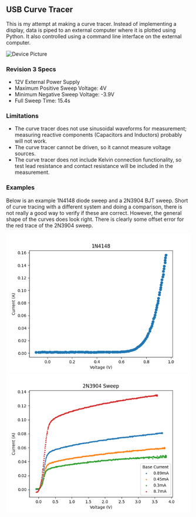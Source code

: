 <h2> USB Curve Tracer </h2>
This is my attempt at making a curve tracer.  
Instead of implementing a display, data is piped to an external computer where it is plotted using Python. It also controlled using a command line interface on the external computer. 

![Device Picture](./device_picture_REV3.JPG)

<h3> Revision 3 Specs </h3>
<ul>
<li>12V External Power Supply</li>
<li>Maximum Positive Sweep Voltage: 4V</li>
<li>Minimum Negative Sweep Voltage: -3.9V</li>
<li>Full Sweep Time: 15.4s</li>
</ul>

<h3> Limitations </h3>
<ul>
<li>The curve tracer does not use sinusoidal waveforms for measurement; measuring reactive components 
(Capacitors and Inductors) probably will not work. </li>
<li>The curve tracer cannot be driven, so it cannot measure voltage sources.</li>
<li>The curve tracer does not include Kelvin connection functionality, so test lead resistance and 
contact resistance will be included in the measurement. </li>
</ul> 

<h3> Examples </h3>
<p>Below is an example 1N4148 diode sweep and a 2N3904 BJT sweep. Short of curve tracing with a different system and doing a comparison, there is not really a good way to verify if these are correct. However, the general shape of the curves does look right. There is clearly some offset error for the red trace of the 2N3904 sweep. </p>

![1N4148 Diode](./examples/1N4148_REV3.png)
![2N3904 BJT](./examples/2N3904_REV3.png)
